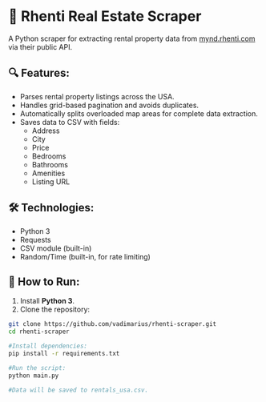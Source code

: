 # 🏡 Rhenti Real Estate Scraper

A Python scraper for extracting rental property data from [mynd.rhenti.com](https://mynd.rhenti.com) via their public API.

## 🔍 Features:
- Parses rental property listings across the USA.
- Handles grid-based pagination and avoids duplicates.
- Automatically splits overloaded map areas for complete data extraction.
- Saves data to CSV with fields:
  - Address
  - City
  - Price
  - Bedrooms
  - Bathrooms
  - Amenities
  - Listing URL

## 🛠️ Technologies:
- Python 3
- Requests
- CSV module (built-in)
- Random/Time (built-in, for rate limiting)

## 🚀 How to Run:
1. Install **Python 3**.  
2. Clone the repository:  
```bash
git clone https://github.com/vadimarius/rhenti-scraper.git
cd rhenti-scraper

#Install dependencies:
pip install -r requirements.txt

#Run the script:
python main.py

#Data will be saved to rentals_usa.csv.
